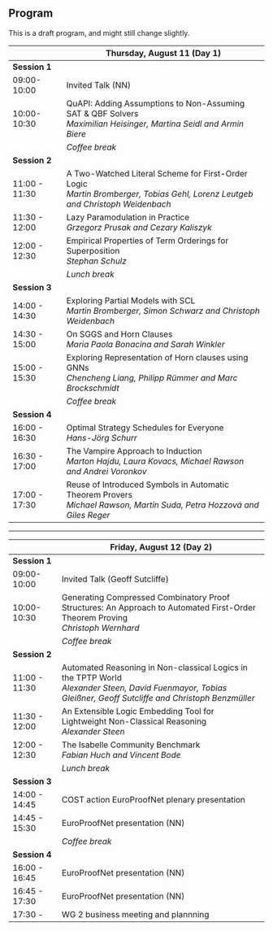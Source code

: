 ## Program

This is a draft program, and might still change slightly.


|                | **Thursday, August 11 (Day 1)**                          |
|----------------|----------------------------------------------------------|
| **Session 1**  |                                                          |
| 09:00-10:00    | Invited Talk (NN)                                        |
| 10:00-10:30    | QuAPI: Adding Assumptions to Non-Assuming SAT & QBF Solvers  <br> _Maximilian Heisinger, Martina Seidl and Armin Biere_   |
|                | _Coffee break_                                           |
| **Session 2**  |                                                          |
| 11:00 - 11:30  | A Two-Watched Literal Scheme for First-Order Logic <br> _Martin Bromberger, Tobias Gehl, Lorenz Leutgeb and Christoph Weidenbach_       |
| 11:30 - 12:00  | Lazy Paramodulation in Practice  <br> _Grzegorz Prusak and Cezary Kaliszyk_                        |
| 12:00 - 12:30  | Empirical Properties of Term Orderings for Superposition <br> _Stephan Schulz_ |
|                | _Lunch break_                                            |
| **Session 3**  |                                                          |
| 14:00 - 14:30  | Exploring Partial Models with SCL <br> _Martin Bromberger, Simon Schwarz and Christoph Weidenbach_                       |
| 14:30 - 15:00  | On SGGS and Horn Clauses <br> _Maria Paola Bonacina and Sarah Winkler_                                 |
| 15:00 - 15:30  | Exploring Representation of Horn clauses using GNNs  <br> _Chencheng Liang, Philipp Rümmer and Marc Brockschmidt_    |
|                | _Coffee break_                                           |
| **Session 4**  |                                                          |
| 16:00 - 16:30  | Optimal Strategy Schedules for Everyone  <br> _Hans-Jörg Schurr_                |
| 16:30 - 17:00  | The Vampire Approach to Induction <br> _Marton Hajdu, Laura Kovacs, Michael Rawson and Andrei Voronkov_                     |
| 17:00 - 17:30  | Reuse of Introduced Symbols in Automatic Theorem Provers <br> _Michael Rawson, Martin Suda, Petra Hozzová and Giles Reger_ |

<hr>

|               | **Friday, August 12 (Day 2)**                                                                            |
|---------------|----------------------------------------------------------------------------------------------------------|
| **Session 1** |                                                                                                          |
| 09:00-10:00   | Invited Talk (Geoff Sutcliffe)                                                                           |
| 10:00-10:30   | Generating Compressed Combinatory Proof Structures: An Approach to Automated First-Order Theorem Proving <br> _Christoph Wernhard_ |
|               | _Coffee break_                                                                                           |
| **Session 2** |                                                                                                          |
| 11:00 - 11:30 | Automated Reasoning in Non-classical Logics in the TPTP World     <br> _Alexander Steen, David Fuenmayor, Tobias Gleißner, Geoff Sutcliffe and Christoph Benzmüller_                                       |
| 11:30 - 12:00 | An Extensible Logic Embedding Tool for Lightweight Non-Classical Reasoning  <br> _Alexander Steen_                              |
| 12:00 - 12:30 | The Isabelle Community Benchmark <br> _Fabian Huch and Vincent Bode_                                                                        |
|               | _Lunch break_                                                                                            |
| **Session 3** |                                                                                                          |
| 14:00 - 14:45 | COST action EuroProofNet plenary presentation                                                            |
| 14:45 - 15:30 | EuroProofNet presentation (NN)                                                                           |
|               | _Coffee break_                                                                                           |
| **Session 4** |                                                                                                          |
| 16:00 - 16:45 | EuroProofNet presentation (NN)                                                                           |
| 16:45 - 17:30 | EuroProofNet presentation (NN)                                                                           |
| 17:30 -       | WG 2 business meeting and plannning                                                                      |

